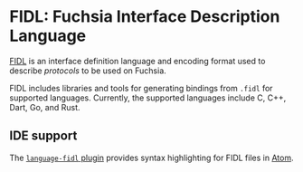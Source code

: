 FIDL: Fuchsia Interface Description Language
============================================


[FIDL](../../../../docs/development/languages/fidl/README.md) is an interface
definition language and encoding format used to describe *protocols* to be used
on Fuchsia.

FIDL includes libraries and tools for generating bindings from `.fidl` for
supported languages. Currently, the supported languages include C, C++, Dart,
Go, and Rust.


## IDE support

The [`language-fidl` plugin][language-fidl] provides syntax highlighting for
FIDL files in [Atom][atom].


[language-fidl]: https://atom.io/packages/language-fidl "FIDL Atom plugin"
[atom]: https://atom.io "Atom editor"
